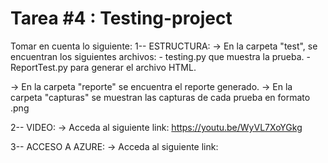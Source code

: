# Tarea #4 : Testing-project

Tomar en cuenta lo siguiente:
 1-- ESTRUCTURA:
    → En la carpeta "test", se encuentran los siguientes archivos:
        - testing.py que muestra la prueba.
        - ReportTest.py para generar el archivo HTML.
        
   → En la carpeta "reporte" se encuentra el reporte generado.
   → En la carpeta "capturas" se muestran las capturas de cada prueba en formato .png
   
  2-- VIDEO:
   → Acceda al siguiente link: https://youtu.be/WyVL7XoYGkg
   
  3-- ACCESO A AZURE:
  → Acceda al siguiente link: 
  
